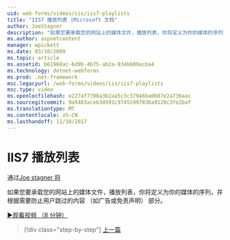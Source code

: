 ```yaml
---
uid: web-forms/videos/iis/iis7-playlists
title: "IIS7 播放列表 |Microsoft 文档"
author: JoeStagner
description: "如果您要承载您的网站上的媒体文件，播放列表，你将定义为你的媒体的序列，并 （可选） 阻止用户跳过的 t 部分..."
ms.author: aspnetcontent
manager: wpickett
ms.date: 03/10/2009
ms.topic: article
ms.assetid: b61968ac-6d9b-4b75-ab2a-934b609acba4
ms.technology: dotnet-webforms
ms.prod: .net-framework
msc.legacyurl: /web-forms/videos/iis/iis7-playlists
msc.type: video
ms.openlocfilehash: e227af7708a3b2aa5c3c37946ba0687e2a736aac
ms.sourcegitcommit: 9a9483aceb34591c97451997036a9120c3fe2baf
ms.translationtype: MT
ms.contentlocale: zh-CN
ms.lasthandoff: 11/10/2017
---
```

<a name="iis7-playlists"></a>IIS7 播放列表
====================
通过[Joe stagner 将](https://github.com/JoeStagner)

如果您要承载您的网站上的媒体文件，播放列表，你将定义为你的媒体的序列，并根据需要防止用户跳过的内容 （如广告或免责声明） 部分。

[&#9654;观看视频 （8 分钟）](https://channel9.msdn.com/Blogs/ASP-NET-Site-Videos/iis7-playlists)

>[!div class="step-by-step"]
[上一篇](bit-rate-throttling.md)
